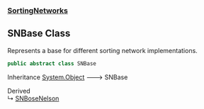 ### [SortingNetworks](SortingNetworks.md 'SortingNetworks')

## SNBase Class

Represents a base for different sorting network implementations.

```csharp
public abstract class SNBase
```

Inheritance [System.Object](https://docs.microsoft.com/en-us/dotnet/api/System.Object 'System.Object') &#129106; SNBase

Derived  
&#8627; [SNBoseNelson](SortingNetworks.SNBoseNelson.md 'SortingNetworks.SNBoseNelson')